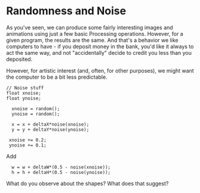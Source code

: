 Randomness and Noise
====================

As you've seen, we can produce some fairly interesting images and
animations using just a few basic Processing operations.  However,
for a given program, the results are the same.  And that's a behavior
we like computers to have - if you deposit money in the bank, you'd like
it always to act the same way, and not "accidentally" decide to credit
you less than you deposited.

However, for artistic interest (and, often, for other purposes), we might
want the computer to be a bit less predictable.

    // Noise stuff
    float xnoise;
    float ynoise;

      xnoise = random();
      ynoise = random();

      x = x + deltaX*noise(xnoise);
      y = y + deltaY*noise(ynoise);
 
     xnoise += 0.2;
     ynoise += 0.1;

Add
 
      w = w + deltaW*(0.5 - noise(xnoise));
      h = h + deltaH*(0.5 - noise(ynoise));

What do you observe about the shapes?  What does that suggest?
